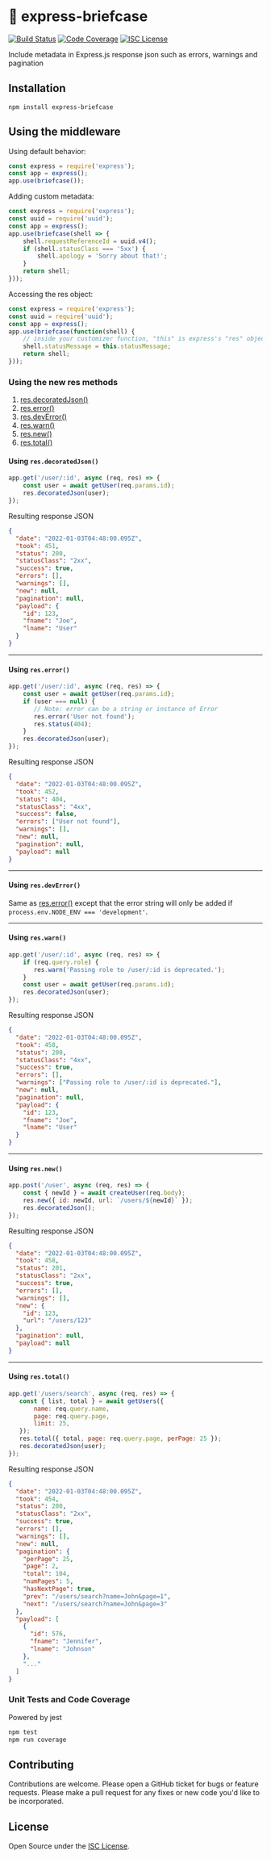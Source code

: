 # 💼 express-briefcase

[![Build Status](https://travis-ci.com/kensnyder/express-briefcase.svg?branch=master&v=1.0.0)](https://travis-ci.com/kensnyder/express-briefcase)
[![Code Coverage](https://codecov.io/gh/kensnyder/express-briefcase/branch/master/graph/badge.svg?v=1.0.0)](https://codecov.io/gh/kensnyder/express-briefcase)
[![ISC License](https://img.shields.io/npm/l/express-briefcase.svg?v=1.0.0)](https://opensource.org/licenses/ISC)

Include metadata in Express.js response json such as errors, warnings and pagination

## Installation

`npm install express-briefcase`

## Using the middleware

Using default behavior:

```js
const express = require('express');
const app = express();
app.use(briefcase());
```

Adding custom metadata:

```js
const express = require('express');
const uuid = require('uuid');
const app = express();
app.use(briefcase(shell => {
    shell.requestReferenceId = uuid.v4();
    if (shell.statusClass === '5xx') {
        shell.apology = 'Sorry about that!';
    }    
    return shell;
}));
```

Accessing the res object:

```js
const express = require('express');
const uuid = require('uuid');
const app = express();
app.use(briefcase(function(shell) {
    // inside your customizer function, "this" is express's "res" object
    shell.statusMessage = this.statusMessage;
    return shell;
}));
```

### Using the new res methods

1. [res.decoratedJson()](using-res-decoratedjson)
1. [res.error()](using-res-error)
1. [res.devError()](using-res-deverror)
1. [res.warn()](using-res-warn)
1. [res.new()](using-res-new)
1. [res.total()](using-res-total)

#### Using `res.decoratedJson()`

```js
app.get('/user/:id', async (req, res) => {
    const user = await getUser(req.params.id);
    res.decoratedJson(user);
});
```

Resulting response JSON

```json
{
  "date": "2022-01-03T04:48:00.095Z",
  "took": 451,
  "status": 200,
  "statusClass": "2xx",
  "success": true,
  "errors": [],
  "warnings": [],
  "new": null,
  "pagination": null,
  "payload": {
    "id": 123,
    "fname": "Joe",
    "lname": "User"
  }
}
```

------------------------

#### Using `res.error()`

```js
app.get('/user/:id', async (req, res) => {
    const user = await getUser(req.params.id);
    if (user === null) {
       // Note: error can be a string or instance of Error
       res.error('User not found');
       res.status(404);
    }
    res.decoratedJson(user);
});
```

Resulting response JSON

```json
{
  "date": "2022-01-03T04:48:00.095Z",
  "took": 452,
  "status": 404,
  "statusClass": "4xx",
  "success": false,
  "errors": ["User not found"],
  "warnings": [],
  "new": null,
  "pagination": null,
  "payload": null
}
```

---------------------------

#### Using `res.devError()`

Same as [res.error()](using-res-error) except that the error string will
only be added if `process.env.NODE_ENV === 'development'`.

-----------------------

#### Using `res.warn()`

```js
app.get('/user/:id', async (req, res) => {
    if (req.query.role) {
       res.warn('Passing role to /user/:id is deprecated.');
    }
    const user = await getUser(req.params.id);
    res.decoratedJson(user);
});
```

Resulting response JSON

```json
{
  "date": "2022-01-03T04:48:00.095Z",
  "took": 458,
  "status": 200,
  "statusClass": "4xx",
  "success": true,
  "errors": [],
  "warnings": ["Passing role to /user/:id is deprecated."],
  "new": null,
  "pagination": null,
  "payload": {
    "id": 123,
    "fname": "Joe",
    "lname": "User"
  }
}
```

----------------------

#### Using `res.new()`

```js
app.post('/user', async (req, res) => {
    const { newId } = await createUser(req.body);
    res.new({ id: newId, url: `/users/${newId}` });
    res.decoratedJson();
});
```

Resulting response JSON

```json
{
  "date": "2022-01-03T04:48:00.095Z",
  "took": 458,
  "status": 201,
  "statusClass": "2xx",
  "success": true,
  "errors": [],
  "warnings": [],
  "new": {
    "id": 123,
    "url": "/users/123"
  },
  "pagination": null,
  "payload": null
}
```

------------------------

#### Using `res.total()`

```js
app.get('/users/search', async (req, res) => {
   const { list, total } = await getUsers({ 
       name: req.query.name,
       page: req.query.page,
       limit: 25,
   });
   res.total({ total, page: req.query.page, perPage: 25 });
   res.decoratedJson(user);
});
```

Resulting response JSON

```json
{
  "date": "2022-01-03T04:48:00.095Z",
  "took": 454,
  "status": 200,
  "statusClass": "2xx",
  "success": true,
  "errors": [],
  "warnings": [],
  "new": null,
  "pagination": {
    "perPage": 25,
    "page": 2,
    "total": 104,
    "numPages": 5,
    "hasNextPage": true,
    "prev": "/users/search?name=John&page=1",
    "next": "/users/search?name=John&page=3"
  },
  "payload": [
    {
      "id": 576,
      "fname": "Jennifer",
      "lname": "Johnson"
    },
    "..."
  ]
}
```

### Unit Tests and Code Coverage

Powered by jest

```bash
npm test
npm run coverage
```

## Contributing

Contributions are welcome. Please open a GitHub ticket for bugs or feature
requests. Please make a pull request for any fixes or new code you'd like to be
incorporated.

## License

Open Source under the [ISC License](https://opensource.org/licenses/ISC).

